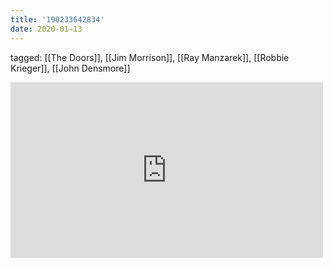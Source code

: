 ```yaml
---
title: '190233642834'
date: 2020-01-13
---
```

tagged: [[The Doors]], [[Jim Morrison]], [[Ray Manzarek]], [[Robbie Krieger]], [[John Densmore]]
<iframe allow="accelerometer; autoplay; clipboard-write; encrypted-media; gyroscope; picture-in-picture" allowfullscreen="" frameborder="0" height="281" id="youtube_iframe" src="https://www.youtube.com/embed/eqgXGMAS__M?feature=oembed&amp;enablejsapi=1&amp;origin=https://safe.txmblr.com&amp;wmode=opaque" width="500"></iframe>